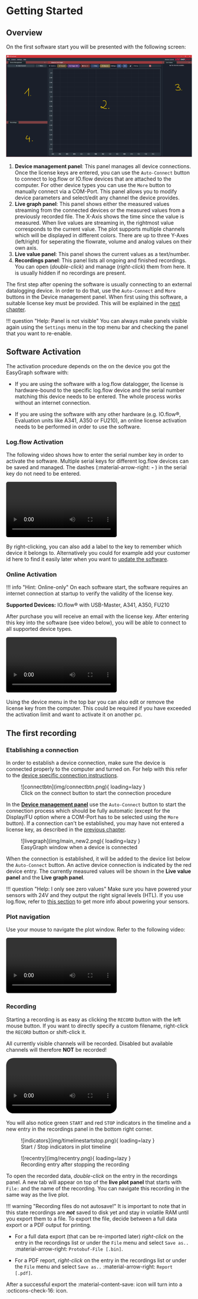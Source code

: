 <!-- for setup/activation instructions and connecting the hardware correctly -->

# Getting Started

## Overview 

On the first software start you will be presented with the following screen:

![mainscreen](img/main_new_firststart.png "Main Screen of EasyGraph")

1. **Device management panel**: This panel manages all device connections. Once the license keys are entered, you can use the `Auto-Connect` button to connect to log.flow or IO.flow devices that are attached to the computer. For other device types you can use the `More` button to manually connect via a COM-Port. This panel allows you to modify device parameters and select/edit any channel the device provides.
2. **Live graph panel**: This panel shows either the measured values streaming from the connected devices or the measured values from a previously recorded file. The X-Axis shows the time since the value is measured. When live values are streaming in, the rightmost value corresponds to the current value. The plot supports multiple channels which will be displayed in different colors. There are up to three Y-Axes (left/right) for seperating the flowrate, volume and analog values on their own axis. 
3. **Live value panel**: This panel shows the current values as a text/number.
4. **Recordings panel**: This panel lists all ongoing and finished recordings. You can open (_double-click_) and manage (_right-click_) them from here. It is usually hidden if no recordings are present.

The first step after opening the software is usually connecting to an external datalogging device. In order to do that, use the `Auto-Connect` and `More` buttons in the Device management panel. When first using this software, a suitable license key must be provided. This will be explained in the [next chapter](gettingstarted.md#software-activation "Software Activation").

!!! question "Help: Panel is not visible"
    You can always make panels visible again using the `Settings` menu in the top menu bar and checking the panel that you want to re-enable.

## Software Activation

The activation procedure depends on the on the device you got the EasyGraph software with:

- If you are using the software with a log.flow datalogger, the license is hardware-bound to the specific log.flow device and the serial number matching this device needs to be entered. The whole process works without an internet connection.

<!--
- If you are using the software with a dosing controller datalogger, the license is also hardware-bound to the specific  device and the serial number matching this device needs to be entered. The whole process works without an internet connection.
-->

- If you are using the software with any other hardware (e.g. IO.flow®, Evaluation units like A341, A350 or FU210), an online license activation needs to be performed in order to use the software. 

### Log.flow Activation

The following video shows how to enter the serial number key in order to activate the software. Multiple serial keys for different log.flow devices can be saved and managed. The dashes (:material-arrow-right: **-** ) in the serial key do not need to be entered.

<video controls="" src="img/logflowsetkey.mp4" style="border-radius: 5px;"> </video>  

By right-clicking, you can also add a label to the key to remember which device it belongs to. Alternatively you could for example add your customer id here to find it easily later when you want to [update the software](uiguide.md#update-check).

### Online Activation

!!! info "Hint: Online-only"
    On each software start, the software requires an internet connection at startup to verify the validity of the license key.

**Supported Devices:** IO.flow® with USB-Master, A341, A350, FU210

After purchase you will receive an email with the license key. After entering this key into the software (see video below), you will be able to connect to all supported device types.

<video controls="" src="img/additionallickey.mp4" style="border-radius: 5px;"> </video>  

Using the device menu in the top bar you can also edit or remove the license key from the computer. This could be required if you have exceeded the activation limit and want to activate it on another pc. 

## The first recording

<!-- ganz allgemein geräteunabhängig -->
### Etablishing a connection

In order to establish a device connection, make sure the device is connected properly to the computer and turned on. For help with this refer to the [device specific connection instructions](devices.md). 

<figure markdown>
  ![connectbtn](img/connectbtn.png){ loading=lazy }
  <figcaption>Click on the connect button to start the connection procedure</figcaption>
</figure>

In the [**Device management panel**](uiguide.md#device-management-panel) use the `Auto-Connect` button to start the connection process which should be fully automatic (except for the Display/FU option where a COM-Port has to be selected using the `More` button). If a connection can't be established, you may have not entered a license key, as described in the [previous chapter](gettingstarted.md#software-activation). 

<figure markdown>
  ![livegraph](img/main_new2.png){ loading=lazy }
  <figcaption>EasyGraph window when a device is connected</figcaption>
</figure>

When the connection is established, it will be added to the device list below the `Auto-Connect` button. An active device connection is indicated by the red device entry. The currently measured values will be shown in the **Live value panel** and the **Live graph panel**. 

!!! question "Help: I only see zero values"
    Make sure you have powered your sensors with 24V and they output the right signal levels (HTL). If you use log.flow, refer to [this section](devices.md#power-supply-configuration) to get more info about powering your sensors.

### Plot navigation

Use your mouse to navigate the plot window. Refer to the following video:

<video controls autoplay loop src="img/ui_easygraph.mp4" style="border-radius: 5px;"> </video>  

### Recording 

Starting a recording is as easy as clicking the `RECORD` button with the left mouse button. If you want to directly specify a custom filename, right-click the `RECORD` button or shift-click it.

All currently visible channels will be recorded. Disabled but available channels will therefore **NOT** be recorded!

<video controls autoplay loop src="img/record_btn.mp4" style="border-radius: 20px;"> </video>  

You will also notice green `START` and red `STOP` indicators in the timeline and a new entry in the recordings panel in the bottom right corner. 

<figure markdown>
  ![indicators](img/timelinestartstop.png){ loading=lazy }
  <figcaption>Start / Stop indicators in plot timeline</figcaption>
</figure>

<figure markdown>
  ![recentry](img/recentry.png){ loading=lazy }
  <figcaption>Recording entry after stopping the recording</figcaption>
</figure>

To open the recorded data, _double-click_ on the entry in the recordings panel. A new tab will appear on top of the **live plot panel** that starts with `File:` and the name of the recording. You can navigate this recording in the same way as the live plot. 

!!! warning "Recording files do not autosave!"
    It is important to note that in this state recordings are ***not*** saved to disk yet and stay in volatile RAM until you export them to a file. To export the file, decide between a full data export or a PDF output for printing.

- For a full data export (that can be re-imported later) _right-click_ on the entry in the recordings list or under the `File` menu and select `Save as..` :material-arrow-right: `Protobuf-File [.bin]`.

- For a PDF report, _right-click_ on the entry in the recordings list or under the `File` menu and select `Save as..` :material-arrow-right: `Report [.pdf]`.

After a successful export the :material-content-save: icon will turn into a :octicons-check-16: icon.
